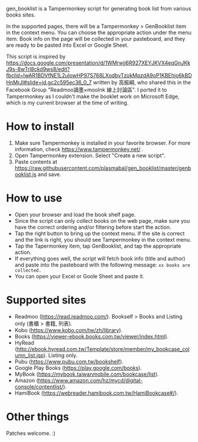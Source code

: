 gen_booklist is a Tampermonkey script for generating book list from various books sites.

In the supported pages, there will be a Tampermonkey > GenBooklist item in the context menu.  You can choose the appropriate action under the menu item.  Book info on the page will be collected in your pasteboard, and they are ready to be pasted into Excel or Google Sheet.

This script is inspired by https://docs.google.com/presentation/d/1WMrwjj6R927XEYJKVX4eqGnJKkJ9s-8wTrl8ckd9ws8/edit?fbclid=IwAR1BDVfNE1L2uIowHP97S768LXodbvTzokMpzdA9oP1KBEhio6kBDHnMrJI#slide=id.gc2c595ec36_0_7 written by 高振綱, who shared this in the Facebook Group "Readmoo讀墨×mooInk 線上討論區".  I ported it to Tampermonkey as I couldn't make the booklet work on Microsoft Edge, which is my current browser at the time of writing.

# How to install

1. Make sure Tampermonkey is installed in your favorite browser.  For more information, check https://www.tampermonkey.net/ .
2. Open Tampermonkey extension.  Select "Create a new script".
3. Paste contents at https://raw.githubusercontent.com/plasmabal/gen_booklist/master/genbooklist.js and save.

# How to use

* Open your browser and load the book shelf page.
* Since the script can only collect books on the web page, make sure you have the correct ordering and/or filtering before start the action.
* Tap the right button to bring up the context menu.  If the site is correct and the link is right, you should see Tampermonkey in the context menu.
* Tap the Tapermonkey item, tap GenBooklist, and tap the appropriate action.
* If everything goes well, the script will fetch book info (title and author) and paste into the pasteboard with the following message: `xx books are collected.`
* You can open your Excel or Goole Sheet and paste it.

# Supported sites

* Readmoo (https://read.readmoo.com/). Bookself > Books and Listing only (書櫃 > 書籍, 列表).
* Kobo (https://www.kobo.com/tw/zh/library).
* Books (https://viewer-ebook.books.com.tw/viewer/index.html).
* HyRead (http://ebook.hyread.com.tw/Template/store/member/my_bookcase_column_list.jsp). Listing only.
* Pubu (https://www.pubu.com.tw/bookshelf).
* Google Play Books (https://play.google.com/books).
* MyBook (https://mybook.taiwanmobile.com/bookcase/list).
* Amazon (https://www.amazon.com/hz/mycd/digital-console/contentlist/).
* HamiBook (https://webreader.hamibook.com.tw/HamiBookcase#/).

# Other things

Patches welcome. :)

